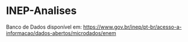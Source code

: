 # INEP-Analises

Banco de Dados disponível em:
https://www.gov.br/inep/pt-br/acesso-a-informacao/dados-abertos/microdados/enem
